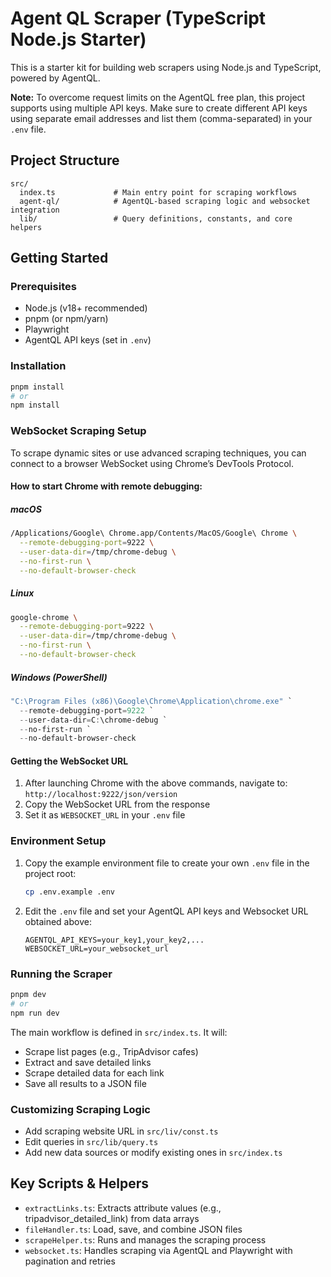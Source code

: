 # Agent QL Scraper (TypeScript Node.js Starter)

This is a starter kit for building web scrapers using Node.js and TypeScript, powered by AgentQL.

**Note:** To overcome request limits on the AgentQL free plan, this project supports using multiple API keys. Make sure to create different API keys using separate email addresses and list them (comma-separated) in your `.env` file.

## Project Structure

```
src/
  index.ts             # Main entry point for scraping workflows
  agent-ql/            # AgentQL-based scraping logic and websocket integration
  lib/                 # Query definitions, constants, and core helpers
```

## Getting Started

### Prerequisites

- Node.js (v18+ recommended)
- pnpm (or npm/yarn)
- Playwright
- AgentQL API keys (set in `.env`)

### Installation

```sh
pnpm install
# or
npm install
```

### WebSocket Scraping Setup

To scrape dynamic sites or use advanced scraping techniques, you can connect to a browser WebSocket using Chrome’s DevTools Protocol.

#### How to start Chrome with remote debugging:

##### macOS

```bash
/Applications/Google\ Chrome.app/Contents/MacOS/Google\ Chrome \
  --remote-debugging-port=9222 \
  --user-data-dir=/tmp/chrome-debug \
  --no-first-run \
  --no-default-browser-check
```

##### Linux

```bash
google-chrome \
  --remote-debugging-port=9222 \
  --user-data-dir=/tmp/chrome-debug \
  --no-first-run \
  --no-default-browser-check
```

##### Windows (PowerShell)

```powershell
"C:\Program Files (x86)\Google\Chrome\Application\chrome.exe" `
  --remote-debugging-port=9222 `
  --user-data-dir=C:\chrome-debug `
  --no-first-run `
  --no-default-browser-check
```

#### Getting the WebSocket URL
1. After launching Chrome with the above commands, navigate to: `http://localhost:9222/json/version`
2. Copy the WebSocket URL from the response
3. Set it as `WEBSOCKET_URL` in your `.env` file

### Environment Setup

1. Copy the example environment file to create your own `.env` file in the project root:
   ```sh
   cp .env.example .env
   ```
2. Edit the `.env` file and set your AgentQL API keys and Websocket URL obtained above:
   ```env
   AGENTQL_API_KEYS=your_key1,your_key2,...
   WEBSOCKET_URL=your_websocket_url
   ```

### Running the Scraper

```sh
pnpm dev
# or
npm run dev
```

The main workflow is defined in `src/index.ts`. It will:

- Scrape list pages (e.g., TripAdvisor cafes)
- Extract and save detailed links
- Scrape detailed data for each link
- Save all results to a JSON file

### Customizing Scraping Logic

- Add scraping website URL in `src/liv/const.ts`
- Edit queries in `src/lib/query.ts`
- Add new data sources or modify existing ones in `src/index.ts`

## Key Scripts & Helpers

- `extractLinks.ts`: Extracts attribute values (e.g., tripadvisor_detailed_link) from data arrays
- `fileHandler.ts`: Load, save, and combine JSON files
- `scrapeHelper.ts`: Runs and manages the scraping process
- `websocket.ts`: Handles scraping via AgentQL and Playwright with pagination and retries
